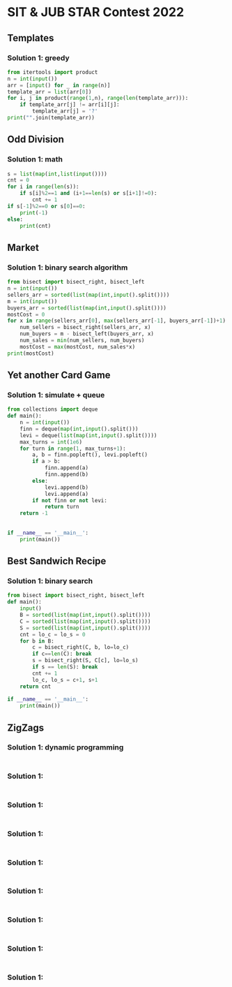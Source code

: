 # SIT & JUB STAR Contest 2022

## Templates

### Solution 1: greedy

```py
from itertools import product
n = int(input())
arr = [input() for _ in range(n)]
template_arr = list(arr[0])
for i, j in product(range(1,n), range(len(template_arr))):
    if template_arr[j] != arr[i][j]:
        template_arr[j] = '?'
print("".join(template_arr))
```

## Odd Division

### Solution 1: math

```py
s = list(map(int,list(input())))
cnt = 0
for i in range(len(s)):
    if s[i]%2==1 and (i+1==len(s) or s[i+1]!=0):
        cnt += 1
if s[-1]%2==0 or s[0]==0:
    print(-1)
else:
    print(cnt)
```

## Market

### Solution 1: binary search algorithm

```py
from bisect import bisect_right, bisect_left
n = int(input())
sellers_arr = sorted(list(map(int,input().split())))
m = int(input())
buyers_arr = sorted(list(map(int,input().split())))
mostCost = 0
for x in range(sellers_arr[0], max(sellers_arr[-1], buyers_arr[-1])+1):
    num_sellers = bisect_right(sellers_arr, x) 
    num_buyers = m - bisect_left(buyers_arr, x)
    num_sales = min(num_sellers, num_buyers)
    mostCost = max(mostCost, num_sales*x)
print(mostCost)
```

## Yet another Card Game

### Solution 1: simulate + queue

```py
from collections import deque
def main():
    n = int(input())
    finn = deque(map(int,input().split()))
    levi = deque(list(map(int,input().split())))
    max_turns = int(1e6)
    for turn in range(1, max_turns+1):
        a, b = finn.popleft(), levi.popleft()
        if a > b:
            finn.append(a)
            finn.append(b)
        else:
            levi.append(b)
            levi.append(a)
        if not finn or not levi:
            return turn
    return -1
 
 
if __name__ == '__main__':
    print(main())
```

## Best Sandwich Recipe

### Solution 1: binary search 

```py
from bisect import bisect_right, bisect_left
def main():
    input()
    B = sorted(list(map(int,input().split())))
    C = sorted(list(map(int,input().split())))
    S = sorted(list(map(int,input().split())))
    cnt = lo_c = lo_s = 0
    for b in B:
        c = bisect_right(C, b, lo=lo_c)
        if c==len(C): break
        s = bisect_right(S, C[c], lo=lo_s)
        if s == len(S): break
        cnt += 1
        lo_c, lo_s = c+1, s+1
    return cnt
 
if __name__ == '__main__':
    print(main())
```

## ZigZags

### Solution 1:  dynamic programming

```py

```

##

### Solution 1: 

```py

```

##

### Solution 1: 

```py

```

##

### Solution 1: 

```py

```

##

### Solution 1: 

```py

```

##

### Solution 1: 

```py

```

##

### Solution 1: 

```py

```

##

### Solution 1: 

```py

```

##

### Solution 1: 

```py

```